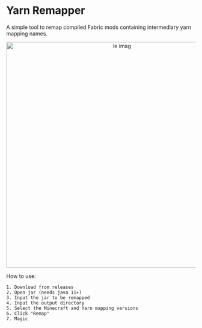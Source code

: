 # Yarn Remapper
A simple tool to remap compiled Fabric mods containing intermediary yarn mapping names.

<p align="center">
    <img width="600" alt="le imag" src="https://media.discordapp.net/attachments/795459306623074384/874676233290518528/unknown.png">
</p>

How to use:
```
1. Download from releases
2. Open jar (needs java 11+)
3. Input the jar to be remapped
4. Input the output directory
5. Select the Minecraft and Yarn mapping versions
6. Click "Remap"
7. Magic
```
